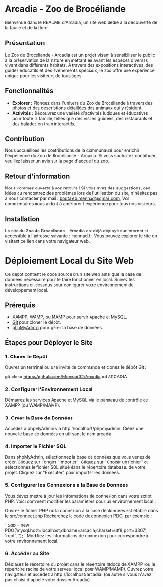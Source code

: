 # Arcadia - Zoo de Brocéliande

Bienvenue dans le README d'Arcadia, un site web dédié à la découverte de la faune et de la flore.

## Présentation

Le Zoo de Brocéliande - Arcadia est un projet visant à sensibiliser le public à la préservation de la nature en mettant en avant les espèces diverses vivant dans différents habitats. À travers des expositions interactives, des guides éducatifs et des événements spéciaux, le zoo offre une expérience unique pour les visiteurs de tous âges.

## Fonctionnalités

- **Explorer :** Plongez dans l'univers du Zoo de Brocéliande à travers des photos et des descriptions détaillées des animaux qui y résident.
- **Activités :** Découvrez une variété d'activités ludiques et éducatives pour toute la famille, telles que des visites guidées, des restaurants et des balades en train interactifs.


## Contribution

Nous accueillons les contributions de la communauté pour enrichir l'expérience du Zoo de Brocéliande - Arcadia. Si vous souhaitez contribuer, veuillez laisser un avis sur la page d'accueil du zoo.

## Retour d'information

Nous sommes ouverts à vos retours ! Si vous avez des suggestions, des idées ou rencontrez des problèmes lors de l'utilisation du site, n'hésitez pas à nous contacter par mail : boutaleb.mennad@gmail.com, Vos commentaires nous aident à améliorer l'expérience pour tous nos visiteurs.

## Installation

Le site du Zoo de Brocéliande - Arcadia est déjà déployé sur Internet et accessible à l'adresse suivante : mennad.fr, Vous pouvez explorer le site en visitant ce lien dans votre navigateur web.

# Déploiement Local du Site Web

Ce dépôt contient le code source d'un site web ainsi que la base de données nécessaire pour le faire fonctionner en local. Suivez les instructions ci-dessous pour configurer votre environnement de développement local.

## Prérequis

- [XAMPP](https://www.apachefriends.org/index.html), [WAMP](http://www.wampserver.com/en/), ou [MAMP](https://www.mamp.info/en/) pour servir Apache et MySQL.
- [Git](https://git-scm.com/) pour cloner le dépôt.
- [phpMyAdmin](https://www.phpmyadmin.net/) pour gérer la base de données.

## Étapes pour Déployer le Site

### 1. Cloner le Dépôt

Ouvrez un terminal ou une invite de commande et clonez le dépôt Git :

git clone https://github.com/Mennad92/Arcadia
cd ARCADIA

### 2. Configurer l'Environnement Local

Démarrez les services Apache et MySQL via le panneau de contrôle de XAMPP (ou WAMP/MAMP).

### 3. Créer la Base de Données

Accédez à phpMyAdmin via http://localhost/phpmyadmin.
Créez une nouvelle base de données en utilisant le nom arcadia.

### 4. Importer le Fichier SQL

Dans phpMyAdmin, sélectionnez la base de données que vous venez de créer.
Cliquez sur l'onglet "Importer".
Cliquez sur "Choisir un fichier" et sélectionnez le fichier SQL situé dans le répertoire database/ de votre projet.
Cliquez sur "Exécuter" pour importer les données.

### 5. Configurer les Connexions à la Base de Données

Vous devez mettre à jour les informations de connexion dans votre script PHP. Voici comment modifier les paramètres pour un environnement local :

Ouvrez le fichier PHP où la connexion à la base de données est établie dans le src/connect.php Recherchez le code de connexion PDO, par exemple :

' $db = new PDO('mysql:host=localhost;dbname=arcadia;charset=utf8;port=3307', 'root', ''); '
Modifiez les informations de connexion pour correspondre à votre environnement local.


### 6. Accéder au Site

Déplacez le répertoire du projet dans le répertoire htdocs de XAMPP (ou le répertoire racine de votre serveur local pour WAMP/MAMP).
Ouvrez votre navigateur et accédez à http://localhost/arcadia. (ou autre si vous n'avez pas choisi d'appelé votre dossier Arcadia)
